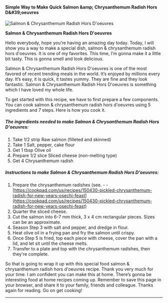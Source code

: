            

#### Simple Way to Make Quick Salmon &amp;amp; Chrysanthemum Radish Hors D&amp;#39;oeuvres

![Salmon &amp; Chrysanthemum Radish Hors D'oeuvres](https://img-global.cpcdn.com/recipes/5172393820553216/751x532cq70/salmon-chrysanthemum-radish-hors-doeuvres-recipe-main-photo.jpg)

**Salmon &amp; Chrysanthemum Radish Hors D'oeuvres**

Hello everybody, hope you’re having an amazing day today. Today, I will show you a way to make a special dish, salmon & chrysanthemum radish hors d'oeuvres. It is one of my favorites. This time, I’m gonna make it a little bit tasty. This is gonna smell and look delicious.

Salmon & Chrysanthemum Radish Hors D'oeuvres is one of the most favored of recent trending meals in the world. It’s enjoyed by millions every day. It’s easy, it is quick, it tastes yummy. They are fine and they look fantastic. Salmon & Chrysanthemum Radish Hors D'oeuvres is something which I have loved my whole life.

To get started with this recipe, we have to first prepare a few components. You can cook salmon & chrysanthemum radish hors d'oeuvres using 5 ingredients and 7 steps. Here is how you cook it.

##### The ingredients needed to make Salmon & Chrysanthemum Radish Hors D'oeuvres:

1.  Take 1/2 strip Raw salmon (filleted and skinned)
2.  Take 1 Salt, pepper, cake flour
3.  Get 1 tbsp Olive oil
4.  Prepare 1/2 slice Sliced cheese (non-melting type)
5.  Get 4 Chrysanthemum radish

##### Instructions to make Salmon & Chrysanthemum Radish Hors D'oeuvres:

1.  Prepare the chrysanthemum radishes (see. - - [https://cookpad.com/us/recipes/150430-pickled-chrysanthemum-radish-for-new-years-osechi-feast](https://cookpad.com/us/recipes/150430-pickled-chrysanthemum-radish-for-new-years-osechi-feast)
2.  Quarter the sliced cheese.
3.  Cut the salmon into 6-7 mm thick, 3 x 4 cm rectangular pieces. Sizes can be an approximate.
4.  Season Step 3 with salt and pepper, and dredge in flour.
5.  Heat olive oil in a frying pan and fry the salmon until crispy.
6.  Once Step 5 is fried, top each piece with cheese, cover the pan with a lid, and let sit until the cheese melts.
7.  Transfer to a plate and top with the chrysanthemum radishes, then they're complete.

So that is going to wrap it up with this special food salmon & chrysanthemum radish hors d'oeuvres recipe. Thank you very much for your time. I am confident you can make this at home. There’s gonna be interesting food at home recipes coming up. Remember to save this page in your browser, and share it to your family, friends and colleague. Thanks again for reading. Go on get cooking!

* * *